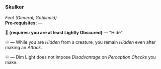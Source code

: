 ### Skulker
*Feat (General, Goblinoid)*  
**Pre-requisites:** —  

🔷 **(requires: you are at least Lightly Obscured)**  — "Hide".

♾️ — While you are *Hidden* from a creature, you remain *Hidden* even after making an *Attack*.

♾️ — Dim Light does not impose *Disadvantage* on *Perception Checks* you make.
